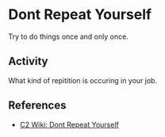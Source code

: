 # Dont Repeat Yourself

Try to do things once and only once.

## Activity

What kind of repitition is occuring in your job.

## References

* [C2 Wiki: Dont Repeat Yourself](https://c2.com/cgi/wiki?DontRepeatYourself)
